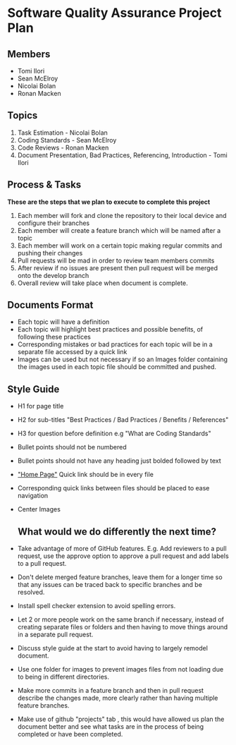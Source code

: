 # Software Quality Assurance Project Plan

## Members
* Tomi Ilori
* Sean McElroy
* Nicolai Bolan
* Ronan Macken

## Topics
1. Task Estimation - Nicolai Bolan
2. Coding Standards - Sean McElroy
3. Code Reviews - Ronan Macken
4. Document Presentation, Bad Practices, Referencing, Introduction - Tomi Ilori

## Process & Tasks

**These are the steps that we plan to execute to complete this project**
1. Each member will fork and clone the repository to their local device and configure their branches
2. Each member will create a feature branch which will be named after a topic
3. Each member will work on a certain topic making regular commits and pushing their changes
4. Pull requests will be mad in order to review team members commits
5. After review if no issues are present then pull request will be merged onto the develop branch
6. Overall review will take place when document is complete.


## Documents Format
* Each topic will have a definition
* Each topic will highlight best practices and possible benefits, of following these practices
* Corresponding mistakes or bad practices for each topic will be in a separate file accessed by a quick link
* Images can be used but not necessary if so an Images folder containing the images used in each topic file should be committed and pushed.
 
 
## Style Guide
* H1 for page title
* H2 for sub-titles "Best Practices / Bad Practices / Benefits / References"
* H3 for question before definition e.g "What are Coding Standards"
* Bullet points should not be numbered
* Bullet points should not have any heading just bolded followed by text
* ["Home Page"](README.md) Quick link should be in every file
* Corresponding quick links between files should be placed to ease navigation
* Center Images 
 
  ## What would we do differently the next time?
* Take advantage of more of GitHub features. E.g. Add reviewers to a pull request, use the approve option to approve a pull request and add labels to a pull request.
* Don't delete merged feature branches, leave them for a longer time so that any issues can be traced back to specific branches and be resolved.
* Install spell checker extension to avoid spelling errors.
* Let 2 or more people work on the same branch if necessary, instead of creating separate files or folders and then having to move things around in a separate pull request.
* Discuss style guide at the start to avoid having to largely remodel document.
* Use one folder for images to prevent images files from not loading due to being in different directories.
* Make more commits in a feature branch and then in pull request describe the changes made, more clearly rather than having multiple feature branches.
* Make use of github "projects" tab , this would have allowed us plan the document better and see what tasks are in the process of being completed or have been completed.